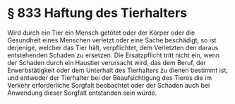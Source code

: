 # § 833 Haftung des Tierhalters
Wird durch ein Tier ein Mensch getötet oder der Körper oder die Gesundheit eines Menschen verletzt oder eine Sache beschädigt, so ist derjenige, welcher das Tier hält, verpflichtet, dem Verletzten den daraus entstehenden Schaden zu ersetzen. Die Ersatzpflicht tritt nicht ein, wenn der Schaden durch ein Haustier verursacht wird, das dem Beruf, der Erwerbstätigkeit oder dem Unterhalt des Tierhalters zu dienen bestimmt ist, und entweder der Tierhalter bei der Beaufsichtigung des Tieres die im Verkehr erforderliche Sorgfalt beobachtet oder der Schaden auch bei Anwendung dieser Sorgfalt entstanden sein würde.